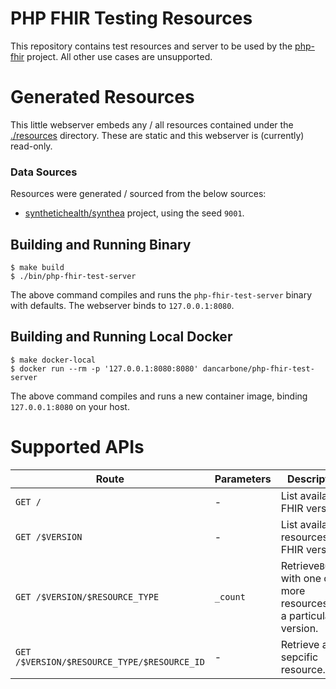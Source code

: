 # PHP FHIR Testing Resources

This repository contains test resources and server to be used by the [php-fhir](https://github.com/dcarbone/php-fhir) 
project.  All other use cases are unsupported.

# Generated Resources

This little webserver embeds any / all resources contained under the [./resources](./resources) directory.  These are
static and this webserver is (currently) read-only.

### Data Sources

Resources were generated / sourced from the below sources:

* [synthetichealth/synthea](https://github.com/synthetichealth/synthea) project, using the seed `9001`.

## Building and Running Binary

```shell
$ make build
$ ./bin/php-fhir-test-server
```

The above command compiles and runs the `php-fhir-test-server` binary with defaults.  The webserver binds
to `127.0.0.1:8080`.

## Building and Running Local Docker

```shell
$ make docker-local
$ docker run --rm -p '127.0.0.1:8080:8080' dancarbone/php-fhir-test-server
```

The above command compiles and runs a new container image, binding `127.0.0.1:8080` on your host.

# Supported APIs

| Route                                       | Parameters | Description                                                           |
|---------------------------------------------|------------|-----------------------------------------------------------------------|
| `GET /`                                     | -          | List available FHIR versions.                                         |
| `GET /$VERSION`                             | -          | List available resources for FHIR version.                            |
| `GET /$VERSION/$RESOURCE_TYPE`              | `_count`   | Retrieve`Bundle` with one or more resources for a particular version. |
| `GET /$VERSION/$RESOURCE_TYPE/$RESOURCE_ID` | -          | Retrieve a sepcific resource.                                         |
